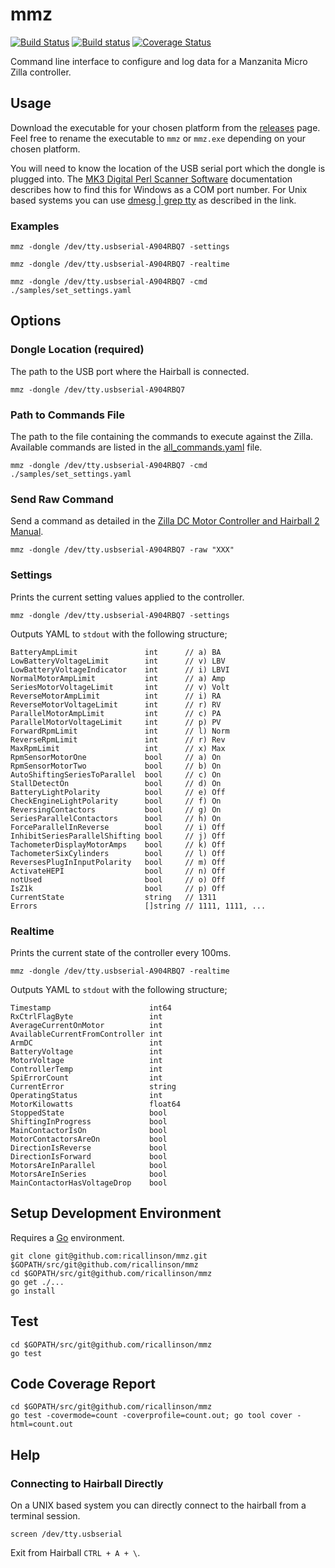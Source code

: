 # mmz

[![Build Status](https://travis-ci.org/ricallinson/mmz.svg?branch=master)](https://travis-ci.org/ricallinson/mmz) [![Build status](https://ci.appveyor.com/api/projects/status/6v17dsgd08n8ieq7/branch/master?svg=true)](https://ci.appveyor.com/project/ricallinson/mmz/branch/master) [![Coverage Status](https://coveralls.io/repos/github/ricallinson/mmz/badge.svg?branch=master)](https://coveralls.io/github/ricallinson/mmz?branch=master)

Command line interface to configure and log data for a Manzanita Micro Zilla controller.

## Usage

Download the executable for your chosen platform from the [releases](https://github.com/ricallinson/mmz/releases/tag/v1.0) page. Feel free to rename the executable to `mmz` or `mmz.exe` depending on your chosen platform.

You will need to know the location of the USB serial port which the dongle is plugged into. The [MK3 Digital Perl Scanner Software](http://www.manzanitamicro.com/downloads/category/5-bms2?download=93%3Aperlscanner) documentation describes how to find this for Windows as a COM port number. For Unix based systems you can use [dmesg | grep tty](https://www.cyberciti.biz/faq/find-out-linux-serial-ports-with-setserial/) as described in the link.

### Examples

    mmz -dongle /dev/tty.usbserial-A904RBQ7 -settings

    mmz -dongle /dev/tty.usbserial-A904RBQ7 -realtime

    mmz -dongle /dev/tty.usbserial-A904RBQ7 -cmd ./samples/set_settings.yaml

## Options

### Dongle Location (required)

The path to the USB port where the Hairball is connected.

    mmz -dongle /dev/tty.usbserial-A904RBQ7

### Path to Commands File

The path to the file containing the commands to execute against the Zilla. Available commands are listed in the [all_commands.yaml](https://github.com/ricallinson/mmz/blob/master/samples/all_commands.yaml) file.

    mmz -dongle /dev/tty.usbserial-A904RBQ7 -cmd ./samples/set_settings.yaml

### Send Raw Command

Send a command as detailed in the [Zilla DC Motor Controller and Hairball 2 Manual](http://www.manzanitamicro.com/downloads/category/1-zilla?download=92%3Ahb202d).

    mmz -dongle /dev/tty.usbserial-A904RBQ7 -raw "XXX"

### Settings

Prints the current setting values applied to the controller.

    mmz -dongle /dev/tty.usbserial-A904RBQ7 -settings

Outputs YAML to `stdout` with the following structure;

    BatteryAmpLimit               int      // a) BA
    LowBatteryVoltageLimit        int      // v) LBV
    LowBatteryVoltageIndicator    int      // i) LBVI
    NormalMotorAmpLimit           int      // a) Amp
    SeriesMotorVoltageLimit       int      // v) Volt
    ReverseMotorAmpLimit          int      // i) RA
    ReverseMotorVoltageLimit      int      // r) RV
    ParallelMotorAmpLimit         int      // c) PA
    ParallelMotorVoltageLimit     int      // p) PV
    ForwardRpmLimit               int      // l) Norm
    ReverseRpmLimit               int      // r) Rev
    MaxRpmLimit                   int      // x) Max
    RpmSensorMotorOne             bool     // a) On
    RpmSensorMotorTwo             bool     // b) On
    AutoShiftingSeriesToParallel  bool     // c) On
    StallDetectOn                 bool     // d) On
    BatteryLightPolarity          bool     // e) Off
    CheckEngineLightPolarity      bool     // f) On
    ReversingContactors           bool     // g) On
    SeriesParallelContactors      bool     // h) On
    ForceParallelInReverse        bool     // i) Off
    InhibitSeriesParallelShifting bool     // j) Off
    TachometerDisplayMotorAmps    bool     // k) Off
    TachometerSixCylinders        bool     // l) Off
    ReversesPlugInInputPolarity   bool     // m) Off
    ActivateHEPI                  bool     // n) Off
    notUsed                       bool     // o) Off
    IsZ1k                         bool     // p) Off
    CurrentState                  string   // 1311
    Errors                        []string // 1111, 1111, ...

### Realtime

Prints the current state of the controller every 100ms.

    mmz -dongle /dev/tty.usbserial-A904RBQ7 -realtime

Outputs YAML to `stdout` with the following structure;

    Timestamp                      int64
    RxCtrlFlagByte                 int
    AverageCurrentOnMotor          int
    AvailableCurrentFromController int
    ArmDC                          int
    BatteryVoltage                 int
    MotorVoltage                   int
    ControllerTemp                 int
    SpiErrorCount                  int
    CurrentError                   string
    OperatingStatus                int
    MotorKilowatts                 float64
    StoppedState                   bool
    ShiftingInProgress             bool
    MainContactorIsOn              bool
    MotorContactorsAreOn           bool
    DirectionIsReverse             bool
    DirectionIsForward             bool
    MotorsAreInParallel            bool
    MotorsAreInSeries              bool
    MainContactorHasVoltageDrop    bool

## Setup Development Environment

Requires a [Go](https://golang.org/dl/) environment.

    git clone git@github.com:ricallinson/mmz.git $GOPATH/src/git@github.com/ricallinson/mmz
    cd $GOPATH/src/git@github.com/ricallinson/mmz
    go get ./...
    go install

## Test

    cd $GOPATH/src/git@github.com/ricallinson/mmz
    go test

## Code Coverage Report

    cd $GOPATH/src/git@github.com/ricallinson/mmz
    go test -covermode=count -coverprofile=count.out; go tool cover -html=count.out

## Help

### Connecting to Hairball Directly

On a UNIX based system you can directly connect to the hairball from a terminal session.

    screen /dev/tty.usbserial

Exit from Hairball `CTRL + A + \`.
